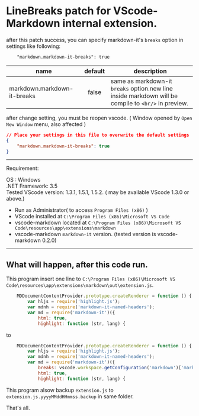 # LineBreaks patch for VScode-Markdown internal extension.

after this patch success, you can specify markdown-it's `breaks` option in settings like following:

```
    "markdown.markdown-it-breaks": true
```

|name|default|description|
|-----|:-:|-------------|
|markdown.markdown-it-breaks|false|same as markdown-it `breaks` option.new line inside markdown will be compile to `<br/>` in preview.|

after change setting, you must be reopen vscode. ( Window opened by `Open New Window` menu, also affected )

```json
// Place your settings in this file to overwrite the default settings
{
    "markdown.markdown-it-breaks": true
}
```

---

Requirement:

OS : Windows  
.NET Framework: 3.5  
Tested VScode version: 1.3.1, 1.5.1, 1.5.2. ( may be available VScode 1.3.0 or above.)  

* Run as Administrator( to access `Program Files (x86)` )
* VScode installed at `C:\Program Files (x86)\Microsoft VS Code`
* vscode-markdown located at `C:\Program Files (x86)\Microsoft VS Code\resources\app\extensions\markdown`
* vscode-markdown `markdown-it` version. (tested version is vscode-markdown 0.2.0)

---

## What will happen, after this code run.

This program insert one line to `C:\Program Files (x86)\Microsoft VS Code\resources\app\extensions\markdown\out\extension.js`.

```js
    MDDocumentContentProvider.prototype.createRenderer = function () {
        var hljs = require('highlight.js');
        var mdnh = require('markdown-it-named-headers');
        var md = require('markdown-it')({
            html: true,
            highlight: function (str, lang) {
```
to
```js
    MDDocumentContentProvider.prototype.createRenderer = function () {
        var hljs = require('highlight.js');
        var mdnh = require('markdown-it-named-headers');
        var md = require('markdown-it')({
            breaks: vscode.workspace.getConfiguration('markdown')['markdown-it-breaks']||false,
            html: true,
            highlight: function (str, lang) {
```

This program alsow backup `extension.js` to `extension.js.yyyyMMddHHmmss.backup` in same folder.

That's all.
